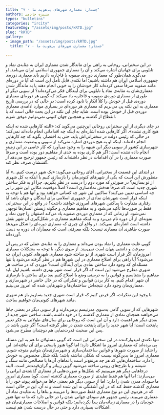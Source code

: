 ```yaml
--- 
title: "۷ - جستار: معماری شهرهای بی‌هویت ما" 
authors: منیژه خادمی 
types: "bulletins" 
categories: "ircity" 
featureImg: "/assets/img/posts/kRTD.jpg" 
slug: "kRTD" 
gallery: 
- image_path: "/assets/img/posts/kRTD.jpg" 
  title: "۷ - جستار: معماری شهرهای بی‌هویت ما" 
 
--- 
```

در این سخنرانی، روحانی به راهی برای ماندگار شدن معماری ایران به‌ مثابه‌ی نماد و تابلویی برای جهانیان اشاره می‌کند و آن را معماری جمهوری اسلامی ایران می‌نامد. او می‌گوید همان‌طور که معماری دوره‌ی صفویه یا قاجاریه داریم باید معماری دوره‌ی جمهوری اسلامی ایران هم داشته باشیم؛ اما نکته‌ی قابل ‌تأمل این است که آیا در دوره‌ای مانند صفویه صرفاً سعی کرده‌اند کار خودشان را به ‌خوبی انجام دهند یا به ماندگار شدن معماری‌شان به ‌مثابه‌ی نماد یا تابلویی برای آیندگان فکر می‌کرده‌اند؟ از سویی دیگر او طوری از معماری دوره‌ی صفویه و قاجاریه یاد می‌کند که گویی هر دوره‌ای معماری دوره‌ی قبل از خودش را کلاً انکار یا نابود کرده است؛ در حالی ‌که در بررسی تاریخ معماری به این نکته پی می‌بریم که معماری هر دوره‌ای در بسیاری موارد ادامه‌ی معماری دوره‌ی قبل از خودش بوده است. شاید جای این نکته در این بحث خالی است که با انقطاع از گذشته و همچنین جهان کنونی نمی‌توانیم موفق شویم.

در جای دیگری از این سخنرانی روحانی این‌چنین می‌گوید که: «البته کارهایی شده نه اینکه هیچ کاری نشده». اگر کارهایی ‌شده اشاره‌ای به اینکه چه اقداماتی انجام داده‌اند نمی‌کند؛ در حالی ‌که رئیس دولت در سخنرانی‌اش باید، حتی به ‌اختصار، بگوید که چه‌ کارهایی انجام داده‌اند. اینکه او به هیچ موردی اشاره نمی‌کند از سویی و وضعیت معماری و شهرسازی کشور از سویی دیگر این شبهه را به وجود می‌آورد که کار خاصی در این زمینه انجام‌ داده نشده است؛ اگر هم کاری بوده به حدی از مفاهیم دور بوده است و صرفاً صورت معماری را در آن اقدامات در نظر داشته‌اند که رئیس ‌جمهور ترجیح می‌دهد از گفتنشان صرف ‌نظر کند.

در ابتدای این قسمت از سخنرانی، آقای روحانی می‌گوید: «یک شهر درست کنیم...» آیا منظورش این است که یکی از شهرهای کنونی‌مان را بازسازی کنیم یا اینکه به‌ کل شهری از نو بسازیم؟ در صورتی ‌که مورد دوم را درست در نظر بگیریم، چرا او به فکر ساختن شهری جدید است که صرفاً هدفش نمادسازی است؟ اصلاً موقعیت مکانی این شهر را بر چه اساسی تعیین می‌کنند؟ ساکنین این شهر چه کسانی خواهند بود و آنها هم با توجه به اینکه قرار است شهرشان نمادی از جمهوری اسلامی برای آیندگان و جهان باشد آیا رفتاری متفاوت با ساکنین شهرهای امروزی خواهند داشت؟ در واقع در این سخنرانی فقط بر صورت‌ها تأکید می‌شود و به مفاهیم معماری و چگونه زیستن انسان‌ها توجهی نمی‌شود. او زمانی که از معماری دوره‌ی صفویه یاد می‌کند اصفهان را چون نماد و نمونه‌ای از آن دوره نام می‌برد و به اینکه مفاهیم معماری در شکل‌گیری آن شهر نقش داشته است اشاره‌ای نمی‌کند. در واقع آن چیزی که معماری دوره‌ای را شکل می‌دهد صورت ظاهری آن معماری نیست؛ بلکه معرفتی است که معماران آن دوره به دست آورده‌اند.

گویی غایت معماری را نماد بودن می‌داند و معماری را به‌ مثابه‌ی عملی که در پس آن معرفت و دانشی پنهان است نمی‌بیند. از سوی دیگر، با توجه به مشکلات معماری امروزمان، اگر قرار است شهری از نو ساخته شود معماری شهرهای کنونی ایران چه می‌شود؟ آیا راهی برای اصلاح معماری در این شهرها هم در نظر گرفته می‌شود یا تنها مسئله‌ای که وجود دارد ساختن نمادی برای آیندگان است؟ موردی که در ساخت هر شهری مطرح می‌شود این است که اگر قرار است شهر بهتری داشته باشیم اول باید مفاهیم را بشناسیم و قوانین را به‌ درستی وضع یا اصلاح کنیم بعد برای ساختن یا بازسازی آن شهر اقدام کنیم. به کار بردن قوانین و تفکراتی که در حال حاضر در شهرسازی و معماری‌مان وجود دارد نتیجه‌اش ساختمان‌ها و شهرهایی شده که امروز می‌بینیم.

با وجود این تفکرات، اگر فرض کنیم که قرار است شهری جدید بسازیم باز هم شهری مانند شهرهای کنونی‌مان خواهیم ساخت.

شهرهایی که از سویی گامی به‌سوی مدرنیسم برمی‌دارند و از سویی دیگر در بعضی جاها می‌خواهند همچنان نمادی از معماری گذشته را در خود داشته باشند. ساختن شهر جدید از بعدی دیگر هم اهمیت دارد و آن این است که روحانی برای سال‌های طولانی به فکر تغییر پایتخت است؛ آیا شهر جدید را برای پایتخت شدن در نظر گرفته‌ است؟ اگر چنین باشد در پس این صحبت قدرت‌نمایی هم دوچندان مطرح می‌شود.

تنها نکته‌ی امیدوارکننده در این سخنرانی این است که گویی مسئولان ما هم به این مسئله پی برده‌اند که معماری امروز ما اشکال دارد؛ اما گویا هنوز پاسخی برای آن نیافته‌اند. این را شاید از صورت شهرها و قوانین ساختمان‌سازی و شهرسازی‌مان بتوانیم متوجه شویم. معماری امروز ما بدین‌گونه نیست که شکلی نداشته باشد؛ بلکه شکل مخصوص به خودش را دارد. ساختمان‌هایی که هر چه مرتفع‌تر است یا نماهای آن‌ها با مصالحی مانند سنگ و شیشه و با طرح‌های رومی ساخته می‌شود گویی زیباتر و گران‌قیمت‌تر است. البته درجاهایی دیگر هم می‌بینیم که شکل‌ها و صورت‌هایی از معماری گذشته‌ی ایرانی را می‌سازند؛ اما آنها هم فقط تقلیدی از صورت معماری گذشته‌ است. گویا معماری امروز ما سودای مدرن شدن را دارد؛ اما از سویی دیگر هم بعضی جاها می‌خواهد پیوند خود را با معماری گذشته حفظ کند که در این آشفتگی نه این شده است و نه آن. این در حالی است که در هردوی این دو نوع معماری فقط صورت‌ها را می‌بیند و بناها را به‌ مثابه‌ی نماد آن معماری می‌بیند. رئیس ‌جمهور هم سودای جهانی ‌شدن را در حالی دارد که ما نه ‌تنها هنوز خودمان را در معماری زمانه‌‌مان پیدا نکرده‌ایم؛ بلکه قوانین و اصلاحات معماری‌مان هم اشکالات بسیاری دارد و حتی در حال درست شدن هم نیست.